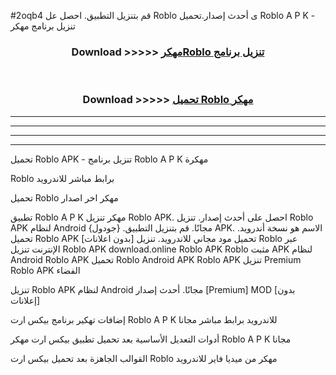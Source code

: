 #2oqb4 قم بتنزيل التطبيق. احصل عل Roblo  ى أحدث إصدار.تحميل Roblo  A P K - تنزيل برنامج مهكر



<div align="center">
<h3>Download >>>>> <a href="https://ar-sites.web.app/?ar= Roblo ">مهكرRoblo  تنزيل برنامج</a></h3><br>

<h3>Download >>>>> <a href="https://ar-sites.web.app/?ar= Roblo ">تحميل Roblo  مهكر</a></h3>
</div>


----------------------------------------------------------

----------------------------------------------------------

----------------------------------------------------------

----------------------------------------------------------


تحميل Roblo  APK - تنزيل برنامج Roblo  A P K مهكرة

Roblo  برابط مباشر للاندرويد

تحميل Roblo  مهكر اخر اصدار

تطبيق Roblo  A P K مهكر
تنزيل Roblo  APK. احصل على أحدث إصدار.
تنزيل Roblo  APK لنظام Android مجانًا.
قم بتنزيل التطبيق. {جودول} APK. الاسم هو نسخة أندرويد.
تحميل Roblo  APK [بدون اعلانات]
تحميل مود مجاني للاندرويد.
تنزيل Roblo  عبر الإنترنت
تنزيل Roblo  APK
download.online Roblo  APK
Roblo  مثبت APK لنظام Android
Roblo  APK
تحميل Roblo  Android APK
Roblo  APK تنزيل Premium
Roblo  APK الفضاء

تنزيل Roblo  APK لنظام Android مجانًا. أحدث إصدار [Premium] MOD [بدون إعلانات]

إضافات تهكير برنامج بيكس ارت Roblo  A P K للاندرويد برابط مباشر مجانا

أدوات التعديل الأساسية بعد تحميل تطبيق بيكس ارت مهكر Roblo  A P K مجانا

القوالب الجاهزة بعد تحميل بيكس ارت Roblo  مهكر من ميديا فاير للاندرويد



